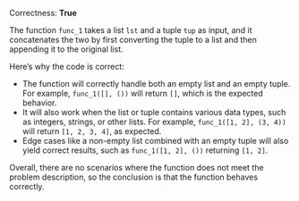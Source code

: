 Correctness: **True**

The function `func_1` takes a list `lst` and a tuple `tup` as input, and it concatenates the two by first converting the tuple to a list and then appending it to the original list. 

Here’s why the code is correct:
- The function will correctly handle both an empty list and an empty tuple. For example, `func_1([], ())` will return `[]`, which is the expected behavior.
- It will also work when the list or tuple contains various data types, such as integers, strings, or other lists. For example, `func_1([1, 2], (3, 4))` will return `[1, 2, 3, 4]`, as expected.
- Edge cases like a non-empty list combined with an empty tuple will also yield correct results, such as `func_1([1, 2], ())` returning `[1, 2]`.

Overall, there are no scenarios where the function does not meet the problem description, so the conclusion is that the function behaves correctly.
